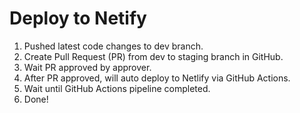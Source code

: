# Deploy to Netify

1. Pushed latest code changes to dev branch.
2. Create Pull Request (PR) from dev to staging branch in GitHub.
3. Wait PR approved by approver.
4. After PR approved, will auto deploy to Netlify via GitHub Actions.
5. Wait until GitHub Actions pipeline completed.
6. Done!
